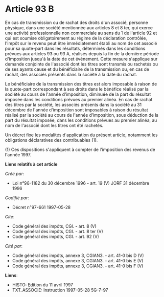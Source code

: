 # Article 93 B

En cas de transmission ou de rachat des droits d'un associé, personne physique, dans une société mentionnée aux articles 8 et
8 ter, qui exerce une activité professionnelle non commerciale au sens du 1 de l'article 92 et qui est soumise
obligatoirement au régime de la déclaration contrôlée, l'impôt sur le revenu peut être immédiatement établi au nom de cet
associé pour sa quote-part dans les résultats, déterminés dans les conditions prévues aux articles 93 ou 93 A, réalisés
depuis la fin de la dernière période d'imposition jusqu'à la date de cet événement. Cette mesure s'applique sur demande
conjointe de l'associé dont les titres sont transmis ou rachetés ou de ses ayants cause et du bénéficiaire de la transmission
ou, en cas de rachat, des associés présents dans la société à la date du rachat. 

Le bénéficiaire de la transmission des titres est alors imposable à raison de la quote-part correspondant à ses droits dans
le bénéfice réalisé par la société au cours de l'année d'imposition, diminuée de la part du résultat imposée dans les
conditions prévues au premier alinéa. En cas de rachat des titres par la société, les associés présents dans la société au 31
décembre de l'année d'imposition sont imposables à raison du résultat réalisé par la société au cours de l'année
d'imposition, sous déduction de la part du résultat imposée, dans les conditions prévues au premier alinéa, au nom de
l'associé dont les titres ont été rachetés. 

Un décret fixe les modalités d'application du présent article, notamment les obligations déclaratives des contribuables (1). 

(1) Ces dispositions s'appliquent à compter de l'imposition des revenus de l'année 1997.

**Liens relatifs à cet article**

_Créé par_:

  - Loi n°96-1182 du 30 décembre 1996 - art. 19 (V) JORF 31 décembre 1996

_Codifié par_:

  - Décret n°97-661 1997-05-28

_Cite_:

  - Code général des impôts, CGI. - art. 8 (V)
  - Code général des impôts, CGI. - art. 8 ter (V)
  - Code général des impôts, CGI. - art. 92 (V)

_Cité par_:

  - Code général des impôts, annexe 3, CGIAN3. - art. 41-0 bis D (V)
  - Code général des impôts, annexe 3, CGIAN3. - art. 41-0 bis E (V)
  - Code général des impôts, annexe 3, CGIAN3. - art. 41-0 bis F (V)

**Liens**:

  - HISTO: Edition du 11 avril 1997
  - TXT_ASSOCIE: Instruction 1997-05-28 5G-7-97
